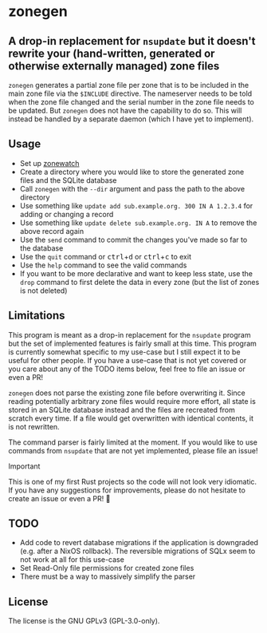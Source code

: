 [SPDX-FileCopyrightText: 2024 Luflosi <zonegen@luflosi.de>]::
[SPDX-License-Identifier: GPL-3.0-only]::

# zonegen
## A drop-in replacement for `nsupdate` but it doesn't rewrite your (hand-written, generated or otherwise externally managed) zone files

`zonegen` generates a partial zone file per zone that is to be included in the main zone file via the `$INCLUDE` directive.
The nameserver needs to be told when the zone file changed and the serial number in the zone file needs to be updated.
But `zonegen` does not have the capability to do so. This will instead be handled by a separate daemon (which I have yet to implement).


## Usage
- Set up [zonewatch](https://github.com/Luflosi/zonewatch)
- Create a directory where you would like to store the generated zone files and the SQLite database
- Call `zonegen` with the `--dir` argument and pass the path to the above directory
- Use something like `update add sub.example.org. 300 IN A 1.2.3.4` for adding or changing a record
- Use something like `update delete sub.example.org. IN A` to remove the above record again
- Use the `send` command to commit the changes you've made so far to the database
- Use the `quit` command or <kbd>ctrl</kbd>+<kbd>d</kbd> or <kbd>ctrl</kbd>+<kbd>c</kbd> to exit
- Use the `help` command to see the valid commands
- If you want to be more declarative and want to keep less state, use the `drop` command to first delete the data in every zone (but the list of zones is not deleted)


## Limitations
This program is meant as a drop-in replacement for the `nsupdate` program but the set of implemented features is fairly small at this time.
This program is currently somewhat specific to my use-case but I still expect it to be useful for other people.
If you have a use-case that is not yet covered or you care about any of the TODO items below, feel free to file an issue or even a PR!

`zonegen` does not parse the existing zone file before overwriting it.
Since reading potentially arbitrary zone files would require more effort, all state is stored in an SQLite database instead and the files are recreated from scratch every time.
If a file would get overwritten with identical contents, it is not rewritten.

The command parser is fairly limited at the moment. If you would like to use commands from `nsupdate` that are not yet implemented, please file an issue!

> [!IMPORTANT]
> This is one of my first Rust projects so the code will not look very idiomatic. If you have any suggestions for improvements, please do not hesitate to create an issue or even a PR! 🖤


## TODO
- Add code to revert database migrations if the application is downgraded (e.g. after a NixOS rollback). The reversible migrations of SQLx seem to not work at all for this use-case
- Set Read-Only file permissions for created zone files
- There must be a way to massively simplify the parser


## License
The license is the GNU GPLv3 (GPL-3.0-only).
